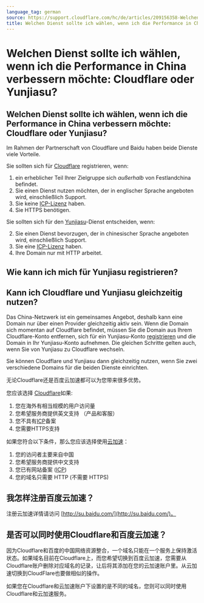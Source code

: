 ```yaml
---
language_tag: german
source: https://support.cloudflare.com/hc/de/articles/209156358-Welchen-Dienst-sollte-ich-w%C3%A4hlen-wenn-ich-die-Performance-in-China-verbessern-m%C3%B6chte-Cloudflare-oder-Yunjiasu-
title: Welchen Dienst sollte ich wählen, wenn ich die Performance in China verbessern möchte Cloudflare oder Yunjiasu 
---
```


# Welchen Dienst sollte ich wählen, wenn ich die Performance in China verbessern möchte: Cloudflare oder Yunjiasu? 

## Welchen Dienst sollte ich wählen, wenn ich die Performance in China verbessern möchte: Cloudflare oder Yunjiasu?

Im Rahmen der Partnerschaft von Cloudflare und Baidu haben beide Dienste viele Vorteile.

Sie sollten sich für [Cloudflare](https://www.cloudflare.com/plans) registrieren, wenn:

1.  ein erheblicher Teil Ihrer Zielgruppe sich _außerhalb_ von Festlandchina befindet.
2.  Sie einen Dienst nutzen möchten, der in englischer Sprache angeboten wird, einschließlich Support.
3.  Sie keine [ICP-Lizenz](https://support.cloudflare.com/hc/en-us/articles/209714777-ICP-FAQ) haben.
4.  Sie HTTPS benötigen.

Sie sollten sich für den [Yunjiasu](http://su.baidu.com/)\-Dienst entscheiden, wenn:

2.  Sie einen Dienst bevorzugen, der in chinesischer Sprache angeboten wird, einschließlich Support.
3.  Sie eine [ICP-Lizenz](https://support.cloudflare.com/hc/en-us/articles/209714777-ICP-FAQ) haben.
4.  Ihre Domain nur mit HTTP arbeitet.

## Wie kann ich mich für Yunjiasu registrieren?


## Kann ich Cloudflare und Yunjiasu gleichzeitig nutzen?

Das China-Netzwerk ist ein gemeinsames Angebot, deshalb kann eine Domain nur über einen Provider gleichzeitig aktiv sein. Wenn die Domain sich momentan auf Cloudflare befindet, müssen Sie die Domain aus Ihrem Cloudflare-Konto entfernen, sich für ein Yunjiasu-Konto [registrieren](http://su.baidu.com/) und die Domain in Ihr Yunjiasu-Konto aufnehmen. Die gleichen Schritte gelten auch, wenn Sie von Yunjiasu zu Cloudflare wechseln.

Sie können Cloudflare und Yunjiasu dann gleichzeitig nutzen, wenn Sie zwei verschiedene Domains für die beiden Dienste einrichten.

无论Cloudflare还是百度云加速都可以为您带来很多优势。

您应该选择 [Cloudflare](https://www.cloudflare.com/plans)如果:

1.  您在海外有相当规模的用户访问量
2.  您希望服务商提供英文支持 （产品和客服）
3.  您不具有[ICP](https://support.cloudflare.com/hc/en-us/articles/209714777-ICP-FAQ)备案
4.  您需要HTTPS支持

如果您符合以下条件，那么您应该选择使用[云加速](http://su.baidu.com/)：

1.  您的访问者主要来自中国
2.  您希望服务商提供中文支持
3.  您已有网站备案 ([ICP](https://support.cloudflare.com/hc/en-us/articles/209714777-ICP-FAQ))
4.  您的域名只需要 HTTP (不需要 HTTPS)

## 我怎样注册百度云加速？

注册云加速详情请访问 [http://su.baidu.com/](http://su.baidu.com/)。

## 是否可以同时使用Cloudflare和百度云加速？

因为Cloudflare和百度的中国网络资源整合，一个域名只能在一个服务上保持激活状态。如果域名目前在Cloudflare上，而您希望切换到百度云加速，您需要从Cloudflare账户删除对应域名的记录，让后将其添加在您的云加速账户里。从云加速切换到CloudFlare也要做相似的操作。

如果您在Cloudflare和云加速账户下设置的是不同的域名，您则可以同时使用Cloudflare和云加速服务。
